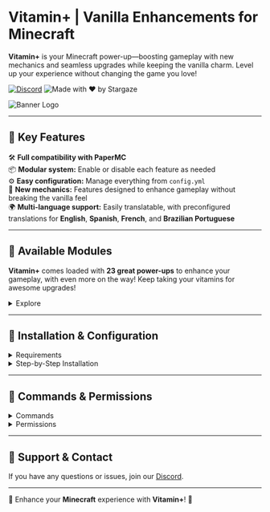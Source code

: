 # Vitamin+ | Vanilla Enhancements for Minecraft

**Vitamin+** is your Minecraft power-up—boosting gameplay with new mechanics and seamless upgrades while keeping the vanilla charm. Level up your experience without changing the game you love!

[![Discord](https://img.shields.io/discord/1079917552588816484?label=Discord&logo=discord&logoColor=white&color=FFA500&style=for-the-badge)](https://erosmari.com/discord)  ![Made with ❤️ by Stargaze](https://img.shields.io/badge/Made%20with-%E2%9D%A4%EF%B8%8F%20by%20stargaze-FFA500?style=for-the-badge)

![Banner Logo](https://cdn.modrinth.com/data/wKw0THQX/images/2a588e8eda6a2dba50af9305e97d5f60679817b6.png)

---

## 🍊 Key Features

🛠️ **Full compatibility with PaperMC**  
📦 **Modular system:** Enable or disable each feature as needed  
⚙️ **Easy configuration:** Manage everything from `config.yml`  
🧪 **New mechanics:** Features designed to enhance gameplay without breaking the vanilla feel  
🌍 **Multi-language support:** Easily translatable, with preconfigured translations for **English**, **Spanish**, **French**, and **Brazilian Portuguese**

---

## 💊 Available Modules

**Vitamin+** comes loaded with **23 great power-ups** to enhance your gameplay, with even more on the way! Keep taking your vitamins for awesome upgrades!

<details>
  <summary>Explore</summary>

- **Auto Tool:** Automatically switches to the best tool when breaking blocks or attacking entities.  
- **Carry On:** Use `Shift + Right-Click (empty hand)` to carry entities and chests.  
- **Custom Recipes:** Adds new crafting recipes for items that are not normally craftable.  
- **Double Jump:** Allows a second jump when pressing the spacebar twice.  
- **Elevator:** Create a teleporting elevator for vertical movement.  
- **Elytra Armor:** Elytra provides protection similar to Netherite chestplates (configurable).  
- **Enchants Back:** Recover enchantments when disenchanting using empty books in your inventory (configurable).  
- **Fire Aspect On Tools:** You can use an anvil to apply `Fire Aspect I/II` to tools. It auto-smelts drops when breaking blocks. `Level I` has a 40% chance, while `Level II` has a 100% chance.  
- **Invisible Item Frames:** Toggle the visibility of item frames with `Right-Click (empty hand)`.  
- **Leaf Decay:** Leaves disappear faster when cutting down trees (configurable).  
- **Pet Protection:** Prevents pets from being accidentally damaged by their owners.  
- **Player XP to Books:** Convert your XP into books by `Shift + Right-Clicking` with an empty book.  
- **Seed Replanter:** Harvest and replant crops with a `Right-Click`.  
- **Silk Spawners:** Obtain spawners when mining them with `Silk Touch`.  
- **Sponge with Lava:** Sponges can now absorb lava.  
- **Totem from Inventory:** The Totem of Undying works from anywhere in your inventory.  
- **Void Totem:** The Totem of Undying activates when falling into the void.  
- **TP to Bed with Compass:** Use a compass to teleport to your spawn point (configurable).  
- **Unlock All Recipes:** Unlock all crafting recipes upon joining the server.  
- **Tree Vein Miner:** Chop down entire trees when using `Efficiency V` tools.  
- **Vein Miner:** Mine connected ores in a vein using `Efficiency V` tools.  
- **Villager Follow Emeralds:** Villagers follow players holding emeralds.  
- **Wall Jump:** Use `Shift` to propel yourself or slide off walls (configurable).  

</details>

---

## 📌 Installation & Configuration

<details>
  <summary>Requirements</summary>

- **Minecraft:** PaperMC Server **1.21 or higher**  
- **Java:** Version **21 or higher**  

</details>

<details>
  <summary>Step-by-Step Installation</summary>

### 1️⃣ Download the Plugin

Download the latest version of **Vitamin+** from [Modrinth](https://modrinth.com/plugin/vitamin).

### 2️⃣ Install on Your Server

1. **Upload the** `Vitamin.jar` file to your server's `plugins/` folder.  
2. **Restart the server** to generate the configuration files.  
3. **Verify the installation** by checking the console for a confirmation message.  

### 3️⃣ Initial Configuration

1. Navigate to `plugins/Vitamin/` on your server.  
2. Edit `config.yml` to customize the modules.  
3. Save your changes and reload the plugin with `/vitamin reload`.  

</details>

---

## 🔑 Commands & Permissions

<details>
  <summary>Commands</summary>

- `/vitamin module <module> <enable/disable>` Enables or disables a specific module.
- `/vitamin reload` Reloads the plugin configuration.

</details>

<details>
  <summary>Permissions</summary>

- `vitamin.use` Allows the use of Vitamin+ commands.
- `vitamin.module` Grants permission to modify module states.
- `vitamin.reload` Allows reloading the plugin configuration.

</details> 

---

## 💬 Support & Contact

If you have any questions or issues, join our [Discord](https://erosmari.com/discord).

---

💊 Enhance your **Minecraft** experience with **Vitamin+**! 💊